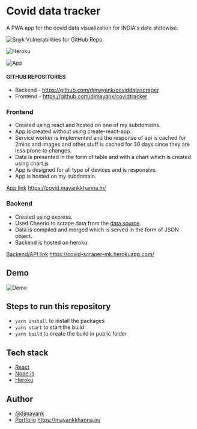 # Covid data tracker

A PWA app for the covid data visualization for INDIA's data statewise.

![Snyk Vulnerabilities for GitHub Repo](https://img.shields.io/snyk/vulnerabilities/github/djmayank/covidtracker)

![Heroku](https://img.shields.io/badge/heroku-live-brightgreen)

![App](https://img.shields.io/badge/app-live-brightgreen)

#### GITHUB REPOSITORIES

- Backend - https://github.com/djmayank/coviddatascraper
- Frontend - https://github.com/djmayank/covidtracker

### Frontend

- Created using react and hosted on one of my subdomains.
- App is created without using create-react-app.
- Service worker is implemented and the response of api is cached for 2mins and images and other stuff is cached for 30 days since they are less prone to changes.
- Data is presented in the form of table and with a chart which is created using chart.js
- App is designed for all type of devices and is responsive.
- App is hosted on my subdomain.

[App link](https://covid.mayankkhanna.in/) https://covid.mayankkhanna.in/

### Backend

- Created using express.
- Used Cheerio to scrape data from the [data source](https://www.mohfw.gov.in/).
- Data is compiled and merged which is served in the form of JSON object.
- Backend is hosted on heroku.

[Backend/API link](https://covid-scraper-mk.herokuapp.com/) https://covid-scraper-mk.herokuapp.com/

## Demo

![Demo](https://covid.mayankkhanna.in/demo.gif)

## Steps to run this repository

- `yarn install` to install the packages
- `yarn start` to start the build
- `yarn build` to create the build in public folder

## Tech stack

- [React](https://reactjs.org/)
- [Node.js](https://nodejs.org/)
- [Heroku](https://www.heroku.com/)

## Author

- [@djmayank](https://www.github.com/djmayank)
- [Portfolio](https://mayankkhanna.in/) https://mayankkhanna.in/
